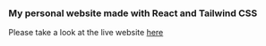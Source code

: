 ### My personal website made with React and Tailwind CSS

Please take a look at the live website [here](https://joeyalvarado.dev)
